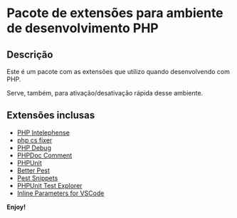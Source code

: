 # Pacote de extensões para ambiente de desenvolvimento PHP

## Descrição

Este é um pacote com as extensões que utilizo quando desenvolvendo com PHP.

Serve, também, para ativação/desativação rápida desse ambiente.

## Extensões inclusas

* [PHP Intelephense](https://marketplace.visualstudio.com/items?itemName=bmewburn.vscode-intelephense-client)
* [php cs fixer](https://marketplace.visualstudio.com/items?itemName=junstyle.php-cs-fixer)
* [PHP Debug](https://marketplace.visualstudio.com/items?itemName=xdebug.php-debug)
* [PHPDoc Comment](https://marketplace.visualstudio.com/items?itemName=rexshi.phpdoc-comment-vscode-plugin)
* [PHPUnit](https://marketplace.visualstudio.com/items?itemName=emallin.phpunit)
* [Better Pest](https://marketplace.visualstudio.com/items?itemName=m1guelpf.better-pest)
* [Pest Snippets](https://marketplace.visualstudio.com/items?itemName=dansysanalyst.pest-snippets)
* [PHPUnit Test Explorer](https://marketplace.visualstudio.com/items?itemName=recca0120.vscode-phpunit)
* [Inline Parameters for VSCode](https://marketplace.visualstudio.com/items?itemName=liamhammett.inline-parameters)

**Enjoy!**
